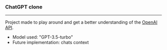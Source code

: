 ### ChatGPT clone

***

Project made to play around and get a better understanding of the <a href="https://platform.openai.com" target="_blank">OpenAI API</a>.


- Model used: "GPT-3.5-turbo"
- Future implementation: chats context
